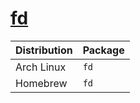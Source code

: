# [fd](https://github.com/sharkdp/fd)

| Distribution | Package |
| ------------ | ------- |
| Arch Linux   | `fd`    |
| Homebrew     | `fd`    |
